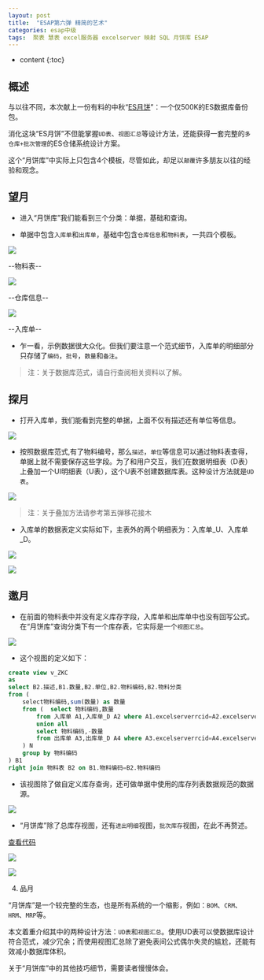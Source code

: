```yaml
---
layout: post
title:  "ESAP第六弹 精简的艺术"
categories: esap中级
tags:  聚表 慧表 excel服务器 excelserver 映射 SQL 月饼库 ESAP 
---
```


* content
{:toc}

## 概述
与以往不同，本次献上一份有料的中秋“[ES月饼](/files/moondata6.rar)”：一个仅500K的ES数据库备份包。

消化这块“ES月饼”不但能掌握`UD表`、`视图汇总`等设计方法，还能获得一套完整的`多仓库+批次管理`的ES仓储系统设计方案。

这个“月饼库”中实际上只包含4个模板，尽管如此，却足以`颠覆`许多朋友以往的经验和观念。 

## 望月

* 进入“月饼库”我们能看到三个分类：单据，基础和查询。

* 单据中包含`入库单`和`出库单`，基础中包含`仓库信息`和`物料表`，一共四个模板。

![](/img/esap6-1.jpg)

--物料表--

![](/img/esap6-2.jpg)

--仓库信息--

![](/img/esap6-3.jpg)

--入库单--

* 乍一看，示例数据很大众化。但我们要注意一个范式细节，入库单的明细部分只存储了`编码`，`批号`，`数量`和`备注`。

> 注：关于数据库范式，请自行查阅相关资料以了解。

## 探月

* 打开入库单，我们能看到完整的单据，上面不仅有描述还有单位等信息。

![](/img/esap6-4.jpg)

* 按照数据库范式,有了物料编号，那么`描述`，`单位`等信息可以通过物料表查得，单据上就不需要保存这些字段。为了和用户交互，我们在数据明细表（D表）上叠加一个UI明细表（U表），这个U表不创建数据库表。这种设计方法就是`UD表`。

![](/img/esap6-5.jpg)

> 注：关于叠加方法请参考第五弹移花接木

* 入库单的数据表定义实际如下，主表外的两个明细表为：入库单_U、入库单_D。

![](/img/esap6-6.jpg)

![](/img/esap6-7.jpg)

## 邀月

* 在前面的物料表中并没有定义库存字段，入库单和出库单中也没有回写公式。在“月饼库”查询分类下有一个库存表，它实际是一个`视图汇总`。

![](/img/esap6-8.jpg)

* 这个视图的定义如下：

```sql
create view v_ZKC
as
select B2.描述,B1.数量,B2.单位,B2.物料编码,B2.物料分类
from (
	select物料编码,sum(数量) as 数量
    from (  select 物料编码,数量
        from 入库单 A1,入库单_D A2 where A1.excelserverrcid=A2.excelserverrcid
        union all
        select 物料编码,-数量
        from 出库单 A3,出库单_D A4 where A3.excelserverrcid=A4.excelserverrcid
	) N
    group by 物料编码
) B1 
right join 物料表 B2 on B1.物料编码=B2.物料编码
```

* 该视图除了做自定义库存查询，还可做单据中使用的库存列表数据规范的数据源。

![](/img/esap6-9.jpg)

* “月饼库”除了总库存视图，还有`进出明细`视图，`批次库存`视图，在此不再赘述。

[查看代码](http://pan.baidu.com/s/1hqgPJCS)
 
![](/img/esap6-10.jpg)

![](/img/esap6-11.jpg)

4.  品月

“月饼库”是一个较完整的生态，也是所有系统的一个缩影，例如：`BOM`、`CRM`、`HRM`、`MRP`等。

本文着重介绍其中的两种设计方法：`UD表`和`视图汇总`。使用UD表可以使数据库设计符合范式，减少冗余；而使用视图汇总除了避免表间公式偶尔失灵的尴尬，还能有效减小数据库体积。

关于“月饼库”中的其他技巧细节，需要读者慢慢体会。